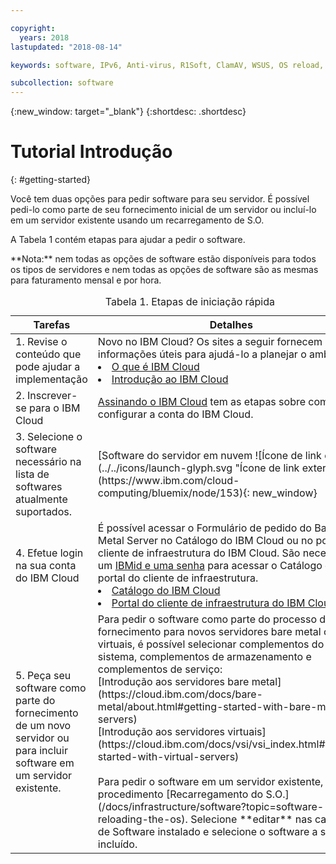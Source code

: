 ```yaml
---

copyright:
  years: 2018
lastupdated: "2018-08-14"

keywords: software, IPv6, Anti-virus, R1Soft, ClamAV, WSUS, OS reload, operating system, Email, Red Hat

subcollection: software
---
```


{:new_window: target="_blank"}
{:shortdesc: .shortdesc}

# Tutorial Introdução
{: #getting-started}

Você tem duas opções para pedir software para seu servidor. É possível pedi-lo como parte de seu fornecimento inicial de um servidor ou incluí-lo em um servidor existente usando um recarregamento de S.O.

A Tabela 1 contém etapas para ajudar a pedir o software.
<table>
   <CAPTION>Tabela 1. Etapas de iniciação rápida</CAPTION>
   <THEAD>
   <TR>
   <th>Tarefas</th>
   <th>Detalhes</th>
   </TR>
   </THEAD>
  <TBODY>
   <tr>
   <td>1. Revise o conteúdo que pode ajudar a implementação</td>
   <td>Novo no IBM Cloud? Os sites a seguir fornecem informações úteis para ajudá-lo a planejar o
ambiente.
   <li><a href="https://ibm.com/cloud-computing/"> O que é IBM Cloud </a></li>
   <li><a href="https://ibm.com/cloud/get-started">Introdução ao IBM Cloud</a></li>
   </td>
   <tr>
   <td>2. Inscrever-se para o IBM Cloud</td>
   <td><a href="https://cloud.ibm.com/docs/admin/adminpublic.html#signing-up-for-ibm-cloud">Assinando o IBM Cloud</a> tem as
etapas sobre como configurar a conta do IBM Cloud.</td>
 <tr>
   <td>3. Selecione o software necessário na lista de softwares atualmente suportados.</td>
   <td>[Software do servidor em nuvem ![Ícone de link externo](../../icons/launch-glyph.svg "Ícone de link externo")](https://www.ibm.com/cloud-computing/bluemix/node/153){: new_window}</td>
   **Nota:** nem todas as opções de software estão disponíveis para todos os tipos de servidores e nem todas as opções de software são as mesmas para faturamento mensal e por hora.
 <tr>
   <td>4. Efetue login na sua conta do IBM Cloud</td>
   <td>É possível acessar o Formulário de pedido do Bare Metal Server no Catálogo do IBM Cloud ou no portal do cliente de infraestrutura do IBM Cloud. São necessários um <a href="https://cloud.ibm.com/docs/customer-portal/getting-started.html#getting-started">IBMid e uma
senha</a> para acessar o Catálogo e o portal do cliente de infraestrutura.
   <li><a href="https://cloud.ibm.com/catalog/">Catálogo do IBM Cloud</a></li>
   <li><a href="https://control.softlayer.com"> Portal do cliente de infraestrutura do IBM Cloud </a></li>  
   </td>
   <tr>   
   <td>5. Peça seu software como parte do fornecimento de um novo servidor ou para incluir software em um servidor existente.</td>
   <td>Para pedir o software como parte do processo de fornecimento para novos servidores bare metal ou virtuais, é possível selecionar complementos do sistema, complementos de armazenamento e complementos de serviço:<br>
   [Introdução aos servidores bare metal](https://cloud.ibm.com/docs/bare-metal/about.html#getting-started-with-bare-metal-servers)<br>
   [Introdução aos servidores virtuais](https://cloud.ibm.com/docs/vsi/vsi_index.html#getting-started-with-virtual-servers) <br><br>
   Para pedir o software em um servidor existente, siga o procedimento [Recarregamento do S.O.](/docs/infrastructure/software?topic=software-reloading-the-os). Selecione **editar** nas categorias de Software instalado e selecione o software a ser incluído. <br>
  </TBODY>
</table>
